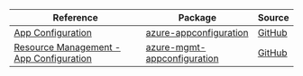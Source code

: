 | Reference | Package | Source |
|---|---|---|
|[App Configuration](appconfiguration-readme.md)|[azure-appconfiguration](https://pypi.org/project/azure-appconfiguration)|[GitHub](https://github.com/Azure/azure-sdk-for-python/blob/main/sdk/appconfiguration/azure-appconfiguration)|
|[Resource Management - App Configuration](mgmt-appconfiguration-readme.md)|[azure-mgmt-appconfiguration](https://pypi.org/project/azure-mgmt-appconfiguration)|[GitHub](https://github.com/Azure/azure-sdk-for-python/blob/main/sdk/appconfiguration/azure-mgmt-appconfiguration)|
